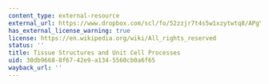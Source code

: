 ```yaml
---
content_type: external-resource
external_url: https://www.dropbox.com/scl/fo/52zzjr7t4s5w1xzytwtq8/APgYYa1X0vHAg9FKhxmSO2A/Chapters/Chapter%202%20Tissue%20Structures%20and%20Unit%20Cell%20Processes?dl=0&rlkey=qojtvzyd9q8cpudjtvj939i69
has_external_license_warning: true
license: https://en.wikipedia.org/wiki/All_rights_reserved
status: ''
title: Tissue Structures and Unit Cell Processes
uid: 30db9668-8f67-42e9-a134-5560cb0a6f65
wayback_url: ''
---
```

